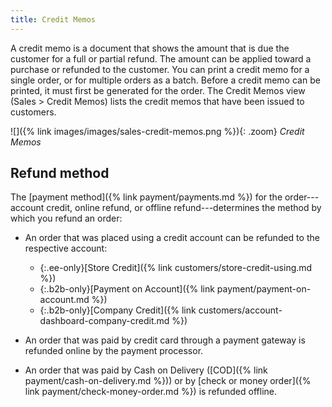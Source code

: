```yaml
---
title: Credit Memos
---
```


A credit memo is a document that shows the amount that is due the customer for a full or partial refund. The amount can be applied toward a purchase or refunded to the customer. You can print a credit memo for a single order, or for multiple orders as a batch. Before a credit memo can be printed, it must first be generated for the order. The Credit Memos view (Sales > Credit Memos) lists the credit memos that have been issued to customers.

![]({% link images/images/sales-credit-memos.png %}){: .zoom}
_Credit Memos_

## Refund method

The [payment method]({% link payment/payments.md %}) for the order---account credit, online refund, or offline refund---determines the method by which you refund an order:

- An order that was placed using a credit account can be refunded to the respective account:

   - {:.ee-only}[Store Credit]({% link customers/store-credit-using.md %})
   - {:.b2b-only}[Payment on Account]({% link payment/payment-on-account.md %})
   - {:.b2b-only}[Company Credit]({% link customers/account-dashboard-company-credit.md %})

- An order that was paid by credit card through a payment gateway is refunded online by the payment processor.

- An order that was paid by Cash on Delivery ([COD]({% link payment/cash-on-delivery.md %})) or by [check or money order]({% link payment/check-money-order.md %}) is refunded offline.
